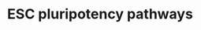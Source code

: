 ---
annotations:
- id: PW:0000102
  parent: signaling pathway
  type: Pathway Ontology
  value: the extracellular signal-regulated Raf/Mek/Erk signaling pathway
- id: CL:0002322
  parent: animal cell
  type: Cell Type Ontology
  value: embryonic stem cell
authors:
- Khanspers
- MaintBot
- AlexanderPico
- Cannin
- MartijnVanIersel
- Egonw
- Elisa
- DeSl
- Marvin M2
- Liyou
- Eweitz
communities:
- CIRM_Related
description: 'The cytokine LIF and its downstream effector STAT3 are essential for
  maintenance of pluripotency in mouse ES cells. The requirement for the transcription
  factor Oct3/4 for ES cell pluripotency is also well-documented. However, LIF is
  not involved in self-renewal of human ES cells, suggesting that other pathways must
  play an important role in this process. The importance of other signal transduction
  pathways, including BMP and Wnt signalings, as well as novel transcription factors
  such as Nanog, is now being recognized.  Pathway source: Intracellular Signaling
  Pathways Regulating Pluripotency of Embryonic Stem Cells, Okita et al, Current Stem
  Cell Research and Therapy, 2006, 1, 103-111'
last-edited: 2021-05-11
organisms:
- Mus musculus
redirect_from:
- /index.php/Pathway:WP339
- /instance/WP339
revision: null
schema-jsonld:
- '@context': https://schema.org/
  '@id': https://wikipathways.github.io/pathways/WP339.html
  '@type': Dataset
  creator:
    '@type': Organization
    name: WikiPathways
  description: 'The cytokine LIF and its downstream effector STAT3 are essential for
    maintenance of pluripotency in mouse ES cells. The requirement for the transcription
    factor Oct3/4 for ES cell pluripotency is also well-documented. However, LIF is
    not involved in self-renewal of human ES cells, suggesting that other pathways
    must play an important role in this process. The importance of other signal transduction
    pathways, including BMP and Wnt signalings, as well as novel transcription factors
    such as Nanog, is now being recognized.  Pathway source: Intracellular Signaling
    Pathways Regulating Pluripotency of Embryonic Stem Cells, Okita et al, Current
    Stem Cell Research and Therapy, 2006, 1, 103-111'
  keywords:
  - Acvr1
  - Akt1
  - Akt2
  - Akt3
  - Apc
  - Araf
  - Axin1
  - Bmp4
  - Bmpr1a
  - Bmpr1b
  - Bmpr2
  - Braf
  - Ca2+
  - Ctnnb1
  - Dorsomorphin
  - Dvl1
  - Dvl2
  - Dvl3
  - Egf
  - Egfr
  - Elk
  - Eras
  - Fgf1
  - Fgf10
  - Fgf11
  - Fgf12
  - Fgf13
  - Fgf14
  - Fgf15
  - Fgf16
  - Fgf17
  - Fgf18
  - Fgf2
  - Fgf20
  - Fgf21
  - Fgf22
  - Fgf23
  - Fgf3
  - Fgf4
  - Fgf5
  - Fgf6
  - Fgf7
  - Fgf8
  - Fgf9
  - Fgfr1
  - Fgfr2
  - Fgfr3
  - Fgfr4
  - Fzd1
  - Fzd2
  - Fzd3
  - Fzd4
  - Fzd5
  - Fzd6
  - Fzd7
  - Fzd8
  - Fzd9
  - GDP
  - GTP
  - Gab1
  - Grb2
  - Gsk3b
  - IKK
  - Il6st
  - Jak1
  - Lif
  - Lifr
  - Lrp5
  - Lrp6
  - Map2k1
  - Map2k2
  - Map2k3
  - Map2k5
  - Map2k6
  - Mapk1
  - Mapk12
  - Mapk4
  - Mapk6
  - Mapk7
  - Mdm2
  - Mtor
  - Myc
  - Nog
  - PIP2
  - PIP3
  - Pdgfa
  - Pdgfb
  - Pdgfra
  - Pdgfrb
  - Pik3cd
  - Pik3r2
  - Pten
  - Raf1
  - Ras
  - SHP2
  - Sepp1
  - Smad1
  - Smad4
  - Smad5
  - Smad6
  - Smad7
  - Smad9
  - Sos1
  - Stat3
  - Tcf1
  - Wnt1
  - Wnt10a
  - Wnt10b
  - Wnt11
  - Wnt16
  - Wnt2
  - Wnt2b
  - Wnt3
  - Wnt3a
  - Wnt4
  - Wnt5a
  - Wnt5b
  - Wnt6
  - Wnt7a
  - Wnt7b
  - Wnt9b
  - actr2
  - actr2b
  - c-Fos
  - c-Jun
  license: CC0
  name: ESC pluripotency pathways
seo: CreativeWork
title: ESC pluripotency pathways
wpid: WP339
---